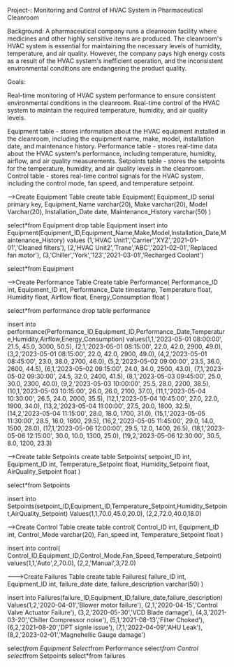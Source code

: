 
Project-:  Monitoring and Control of HVAC System in Pharmaceutical Cleanroom

Background:
A pharmaceutical company runs a cleanroom facility where medicines and other highly sensitive items are produced. The cleanroom's HVAC system is essential for maintaining the necessary levels of humidity, temperature, and air quality. However, the company pays high energy costs as a result of the HVAC system's inefficient operation, and the inconsistent environmental conditions are endangering the product quality.

Goals:

Real-time monitoring of HVAC system performance to ensure consistent environmental conditions in the cleanroom.
Real-time control of the HVAC system to maintain the required temperature, humidity, and air quality levels.

Equipment table - stores information about the HVAC equipment installed in the cleanroom, including the equipment name, make, model, installation date, and maintenance history.
Performance table - stores real-time data about the HVAC system's performance, including temperature, humidity, airflow, and air quality measurements.
Setpoints table - stores the setpoints for the temperature, humidity, and air quality levels in the cleanroom.
Control table - stores real-time control signals for the HVAC system, including the control mode, fan speed, and temperature setpoint.



-->Create Equipment Table
create table Equipment(
Equipment_ID serial primary key,
Equipment_Name varchar(20),
Make varchar(20),
Model Varchar(20),
Installation_Date date,
Maintenance_History varchar(50)
)

select*from Equipment
drop table Equipment
insert into Equipment(Equipment_ID,Equipment_Name,Make,Model,Installation_Date,Maintenance_History)
values
(1,'HVAC Unit1','Carrier','XYZ','2021-01-01','Cleaned filters'),
(2,'HVAC Unit2','Trane','ABC','2021-02-01','Replaced fan motor'),
(3,'Chiller','York','123','2021-03-01','Recharged Coolant')

select*from Equipment


-->Create Performance Table
Create table Performance(
Performance_ID int,
Equipment_ID int,
Performance_Date timestamp,
Temperature float,
Humidity float,
Airflow float,
Energy_Consumption float
)

select*from	performance
drop table performance

insert into performance(Performance_ID,Equipment_ID,Performance_Date,Temperature,Humidity,Airflow,Energy_Consumption)
values(1,1,'2023-05-01 08:00:00', 21.5, 45.0, 3000, 50.5),
(2,1,'2023-05-01 08:15:00', 22.0, 42.0, 2900, 49.0),
(3,2,'2023-05-01 08:15:00', 22.0, 42.0, 2900, 49.0),
(4,2,'2023-05-01 08:45:00', 23.0, 38.0, 2700, 46.0),
(5,2,'2023-05-02 09:00:00', 23.5, 36.0, 2600, 44.5),
(6,1,'2023-05-02 09:15:00', 24.0, 34.0, 2500, 43.0),
(7,1,'2023-05-02 09:30:00', 24.5, 32.0, 2400, 41.5),
(8,1,'2023-05-03 09:45:00', 25.0, 30.0, 2300, 40.0),
(9,2,'2023-05-03 10:00:00', 25.5, 28.0, 2200, 38.5),
(10,1,'2023-05-03 10:15:00',  26.0, 26.0, 2100, 37.0),
(11,1,'2023-05-04 10:30:00', 26.5, 24.0, 2000, 35.5),
(12,1,'2023-05-04 10:45:00',  27.0, 22.0, 1900, 34.0),
(13,2,'2023-05-04 11:00:00', 27.5, 20.0, 1800, 32.5),
(14,2,'2023-05-04 11:15:00', 28.0, 18.0, 1700, 31.0),
(15,1,'2023-05-05 11:30:00',  28.5, 16.0, 1600, 29.5),
(16,2,'2023-05-05 11:45:00',  29.0, 14.0, 1500, 28.0),
(17,1,'2023-05-06 12:00:00', 29.5, 12.0, 1400, 26.5),
(18,1,'2023-05-06 12:15:00',  30.0, 10.0, 1300, 25.0),
(19,2,'2023-05-06 12:30:00',  30.5, 8.0, 1200, 23.3)

-->Create table Setpoints
create table Setpoints(
setpoint_ID int,
Equipment_ID int,
Temperature_Setpoint float,
Humidity_Setpoint float,
AirQuality_Setpoint float
)

select*from Setpoints

insert into Setpoints(setpoint_ID,Equipment_ID,Temperature_Setpoint,Humidity_Setpoint,AirQuality_Setpoint)
Values(1,1,70.0,45.0,20.0),
(2,2,72.0,40.0,18.0)

-->Create Control Table
create table control(
	Control_ID int,
	Equipment_ID int,
	Control_Mode varchar(20),
	Fan_speed	int,
	Temperature_Setpoint float
)

insert into control( Control_ID,Equipment_ID,Control_Mode,Fan_Speed,Temperature_Setpoint)
values(1,1,'Auto',2,70.0),
(2,2,'Manual',3,72.0)

--->Create Failures Table
create table Failures(
failure_ID int,
	Equipment_ID int,
	failure_date date,
	failure_description varchar(50)
)

insert into Failures(failure_ID,Equipment_ID,failure_date,failure_description)
Values(1,2,'2020-04-01','Blower motor failure'),
(2,1,'2020-04-15','Control Valve Actuator Failure'),
(3,2,'2020-05-30','VCD Blade damage'),
(4,3,'2021-03-20','Chiller Compressor noise'),
(5,1,'2021-08-13','Filter Choked'),
(6,2,'2021-08-20','DPT signle issue'),
(7,1,'2022-04-09','AHU Leak'),
(8,2,'2023-02-01','Magnehellic Gauge damage')

select*from Equipment
Select*from Performance
select*from Control
select*from Setpoints
select*from failures


